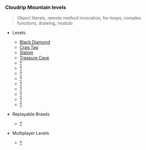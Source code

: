### Cloudrip Mountain levels

> Object literals, remote method invocation, for-loops, complex functions, drawing, modulo

+ Levels
    + [Black Diamond](360-Black_Diamond/)
    + [Crag Tag](358-Crag_Tag/)
    + [Slalom](359-Slalom/)
    + [Treasure Cave](361-Treasure_Cave/)
    + [?](.../)
    + [?](.../)
    + [?](.../)
    + [?](.../)
    + [?](.../)
    + [?](.../)
    + [?](.../)
    + [?](.../)
    + [?](.../)

+ Replayable Brawls
    + [?](.../)

+ Multiplayer Levels
    + [?](.../)
